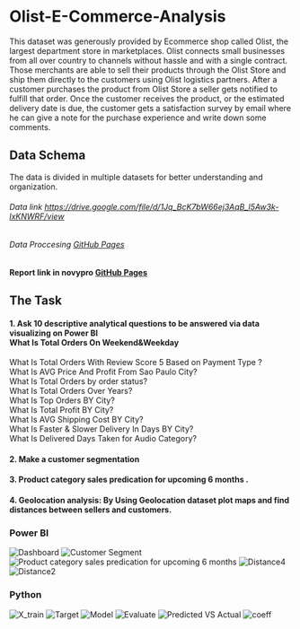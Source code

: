 # Olist-E-Commerce-Analysis

This dataset was generously provided by Ecommerce shop called Olist, the largest department store in marketplaces. Olist connects small businesses from all over country to channels without hassle and with a single contract. Those merchants are able to sell their products through the Olist Store and ship them directly to the customers using Olist logistics partners.  After a customer purchases the product from Olist Store a seller gets notified to fulfill that order. Once the customer receives the product, or the estimated delivery date is due, the customer gets a satisfaction survey by email where he can give a note for the purchase experience and write down some comments.
## Data Schema
The data is divided in multiple datasets for better understanding and organization. 
###### Data link https://drive.google.com/file/d/1Jq_BcK7bW66ej3AqB_l5Aw3k-lxKNWRF/view
###### Data Proccesing [GitHub Pages](https://drive.google.com/file/d/1Jq_BcK7bW66ej3AqB_l5Aw3k-lxKNWRF/view)
#### Report link in novypro [GitHub Pages](https://pages.github.com/](https://www.novypro.com/project/olist-e-commerce-analysis-2))

## The Task 
#### 1. Ask  10 descriptive analytical questions to be answered via data visualizing on Power BI <br />What Is Total Orders On Weekend&Weekday<br />
What Is Total Orders With Review Score 5 Based on Payment Type ?<br />
What Is AVG Price And Profit From Sao Paulo City?<br />
What Is Total Orders by order status?<br />
What Is Total Orders Over Years?<br />
What Is Top Orders BY City?<br />
What Is Total Profit BY City?<br />
What Is AVG Shipping Cost BY City?<br />
What Is Faster & Slower Delivery In Days BY City?<br />
What Is Delivered Days Taken for Audio Category?<br />
#### 2. Make a customer segmentation
#### 3. Product category sales predication for upcoming 6 months  .
#### 4. Geolocation analysis:  By Using Geolocation dataset  plot maps and find distances between sellers and customers.
### Power BI
![Dashboard](https://github.com/mostafaEltib/Olist-E-Commerce-Analysis/assets/108897691/3450697e-704d-406f-845b-b5330d73b944)
![Customer Segment](https://github.com/mostafaEltib/Olist-E-Commerce-Analysis/assets/108897691/29137c5c-2203-4ac1-ab15-d10ee2bc7887)
![Product category sales predication for upcoming 6 months](https://github.com/mostafaEltib/Olist-E-Commerce-Analysis/assets/108897691/2f2e5883-cfc0-4c98-987b-64511067d1f6)
![Distance4](https://github.com/mostafaEltib/Olist-E-Commerce-Analysis/assets/108897691/3c61a679-0ba6-478a-bbb0-713f70e76f22)
![Distance2](https://github.com/mostafaEltib/Olist-E-Commerce-Analysis/assets/108897691/ee57f548-e134-46ae-bd22-706c1afbcbbe)

### Python
![X_train](https://github.com/mostafaEltib/Olist-E-Commerce-Analysis/assets/108897691/3b194b87-1f92-4313-a952-fc3eb65c920e)
![Target](https://github.com/mostafaEltib/Olist-E-Commerce-Analysis/assets/108897691/f12c0cb0-7955-4986-895f-9932a30b4160)
![Model](https://github.com/mostafaEltib/Olist-E-Commerce-Analysis/assets/108897691/996bddfe-8874-4ac0-81d0-85e215148d05)
![Evaluate](https://github.com/mostafaEltib/Olist-E-Commerce-Analysis/assets/108897691/67698c4a-f4fe-4d89-8dd5-cb28bce850e2)
![Predicted VS Actual](https://github.com/mostafaEltib/Olist-E-Commerce-Analysis/assets/108897691/947be00c-bd6a-4c0b-a6d1-be2ca505d713)
![coeff](https://github.com/mostafaEltib/Olist-E-Commerce-Analysis/assets/108897691/5035b1bc-082b-4f76-ba36-212a0b8e6279)



